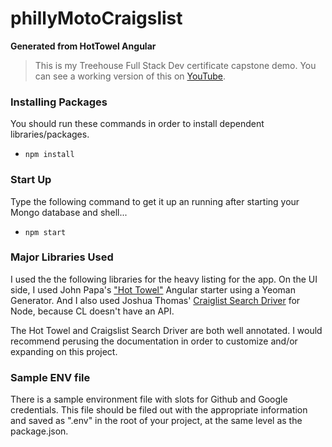 # phillyMotoCraigslist

**Generated from HotTowel Angular**

>This is my Treehouse Full Stack Dev certificate capstone demo. You can see a working version of this on [YouTube](https://youtu.be/v0DUT5olGbk).

### Installing Packages
You should run these commands in order to install dependent libraries/packages.

 - `npm install`

### Start Up
Type the following command to get it up an running after starting your Mongo database and shell...

 - `npm start`

### Major Libraries Used
I used the the following libraries for the heavy listing for the app. On the UI side, I used John Papa's ["Hot Towel"](https://github.com/johnpapa/generator-hottowel) Angular starter using a Yeoman Generator. And I also used Joshua Thomas' [Craiglist Search Driver](https://www.npmjs.com/package/node-craigslist) for Node, because CL doesn't have an API.

The Hot Towel and Craigslist Search Driver are both well annotated. I would recommend perusing the documentation in order to customize and/or expanding on this project.

### Sample ENV file
There is a sample environment file with slots for Github and Google credentials. This file should be filed out with the appropriate information and saved as ".env" in the root of your project, at the same level as the package.json.
